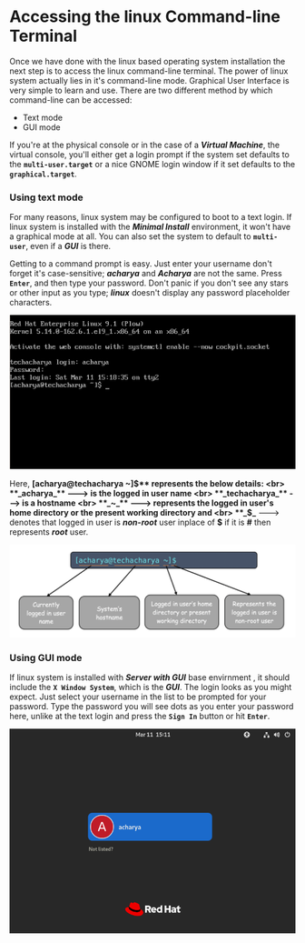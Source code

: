 # Accessing the linux Command-line Terminal

Once we have done with the linux based operating system installation the next step is to access the linux command-line terminal. The power of linux system actually lies in it's command-line mode. Graphical User Interface is very simple to learn and use. There are two different method by which command-line can be accessed:
  - Text mode
  - GUI mode

If you're at the physical console or in the case of a **_Virtual Machine_**, the virtual console, you'll either get a login prompt if the system set defaults to the **` multi-user.target `** or a nice GNOME login window if it set defaults to the **` graphical.target `**.

### Using text mode
For many reasons, linux system may be configured to boot to a text login. If linux system is installed with the **_Minimal Install_** environment, it won't have a graphical mode at all. You can also set the system to default to **` multi-user `**, even if a **_GUI_** is there.

Getting to a command prompt is easy. Just enter your username don't forget it's case-sensitive; **_acharya_** and **_Acharya_** are not the same. Press **` Enter `**, and then type your password. Don't panic if you don't see any stars or other input as you type; **_linux_** doesn't display any password placeholder characters.

![command-line terminal](../../images/command-line/text-command-prompt.png)

Here, **[acharya@techacharya ~]$** represents the below details: <br>
**_acharya_**     ---> is the logged in user name <br>
**_techacharya_** ---> is a hostname <br>
**_~_**           ---> represents the logged in user's home directory or the present working directory and <br>
**_$_**           ---> denotes that logged in user is **_non-root_** user inplace of **$** if it is **#** then represents **_root_** user.

![command-line terminal](../../images/command-line/command-prompt-info.png)

### Using GUI mode
If linux system is installed with **_Server with GUI_** base envirnment , it should include the **` X Window System `**, which is the **_GUI_**. The login looks as you might expect. Just select your username in the list to be prompted for your password. Type the password you will see dots as you enter your password here, unlike at the text login and press the **` Sign In `** button or hit **` Enter `**.

![GUI login prompt](../../images/command-line/gui-login.png)


